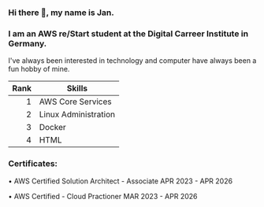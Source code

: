 ### Hi there 👋, my name is Jan.
### I am an AWS re/Start student at the Digital Carreer Institute in Germany.
I've always been interested in technology and computer have always been a fun hobby of mine. 

| Rank | Skills                     |
|-----:|----------------------------|
|     1| AWS Core Services          |
|     2| Linux Administration       |
|     3| Docker                     |
|     4| HTML                       |

### Certificates:
• AWS Certified Solution Architect - Associate 
  APR 2023 - APR 2026

• AWS Certified - Cloud Practioner
  MAR 2023 - APR 2026

